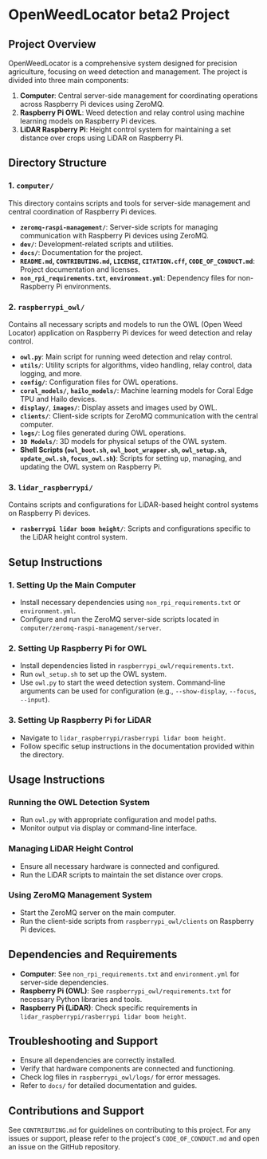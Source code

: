 
# OpenWeedLocator beta2 Project

## Project Overview
OpenWeedLocator is a comprehensive system designed for precision agriculture, focusing on weed detection and management. The project is divided into three main components:
1. **Computer**: Central server-side management for coordinating operations across Raspberry Pi devices using ZeroMQ.
2. **Raspberry Pi OWL**: Weed detection and relay control using machine learning models on Raspberry Pi devices.
3. **LiDAR Raspberry Pi**: Height control system for maintaining a set distance over crops using LiDAR on Raspberry Pi.

## Directory Structure

### 1. `computer/`
This directory contains scripts and tools for server-side management and central coordination of Raspberry Pi devices.

- **`zeromq-raspi-management/`**: Server-side scripts for managing communication with Raspberry Pi devices using ZeroMQ.
- **`dev/`**: Development-related scripts and utilities.
- **`docs/`**: Documentation for the project.
- **`README.md`, `CONTRIBUTING.md`, `LICENSE`, `CITATION.cff`, `CODE_OF_CONDUCT.md`**: Project documentation and licenses.
- **`non_rpi_requirements.txt`**, **`environment.yml`**: Dependency files for non-Raspberry Pi environments.

### 2. `raspberrypi_owl/`
Contains all necessary scripts and models to run the OWL (Open Weed Locator) application on Raspberry Pi devices for weed detection and relay control.

- **`owl.py`**: Main script for running weed detection and relay control.
- **`utils/`**: Utility scripts for algorithms, video handling, relay control, data logging, and more.
- **`config/`**: Configuration files for OWL operations.
- **`coral_models/`**, **`hailo_models/`**: Machine learning models for Coral Edge TPU and Hailo devices.
- **`display/`**, **`images/`**: Display assets and images used by OWL.
- **`clients/`**: Client-side scripts for ZeroMQ communication with the central computer.
- **`logs/`**: Log files generated during OWL operations.
- **`3D Models/`**: 3D models for physical setups of the OWL system.
- **Shell Scripts (`owl_boot.sh`, `owl_boot_wrapper.sh`, `owl_setup.sh`, `update_owl.sh`, `focus_owl.sh`)**: Scripts for setting up, managing, and updating the OWL system on Raspberry Pi.

### 3. `lidar_raspberrypi/`
Contains scripts and configurations for LiDAR-based height control systems on Raspberry Pi devices.

- **`rasberrypi lidar boom height/`**: Scripts and configurations specific to the LiDAR height control system.

## Setup Instructions

### 1. Setting Up the Main Computer
- Install necessary dependencies using `non_rpi_requirements.txt` or `environment.yml`.
- Configure and run the ZeroMQ server-side scripts located in `computer/zeromq-raspi-management/server`.

### 2. Setting Up Raspberry Pi for OWL
- Install dependencies listed in `raspberrypi_owl/requirements.txt`.
- Run `owl_setup.sh` to set up the OWL system.
- Use `owl.py` to start the weed detection system. Command-line arguments can be used for configuration (e.g., `--show-display`, `--focus`, `--input`).

### 3. Setting Up Raspberry Pi for LiDAR
- Navigate to `lidar_raspberrypi/rasberrypi lidar boom height`.
- Follow specific setup instructions in the documentation provided within the directory.

## Usage Instructions

### Running the OWL Detection System
- Run `owl.py` with appropriate configuration and model paths.
- Monitor output via display or command-line interface.

### Managing LiDAR Height Control
- Ensure all necessary hardware is connected and configured.
- Run the LiDAR scripts to maintain the set distance over crops.

### Using ZeroMQ Management System
- Start the ZeroMQ server on the main computer.
- Run the client-side scripts from `raspberrypi_owl/clients` on Raspberry Pi devices.

## Dependencies and Requirements
- **Computer**: See `non_rpi_requirements.txt` and `environment.yml` for server-side dependencies.
- **Raspberry Pi (OWL)**: See `raspberrypi_owl/requirements.txt` for necessary Python libraries and tools.
- **Raspberry Pi (LiDAR)**: Check specific requirements in `lidar_raspberrypi/rasberrypi lidar boom height`.

## Troubleshooting and Support
- Ensure all dependencies are correctly installed.
- Verify that hardware components are connected and functioning.
- Check log files in `raspberrypi_owl/logs/` for error messages.
- Refer to `docs/` for detailed documentation and guides.

## Contributions and Support
See `CONTRIBUTING.md` for guidelines on contributing to this project. For any issues or support, please refer to the project's `CODE_OF_CONDUCT.md` and open an issue on the GitHub repository.

